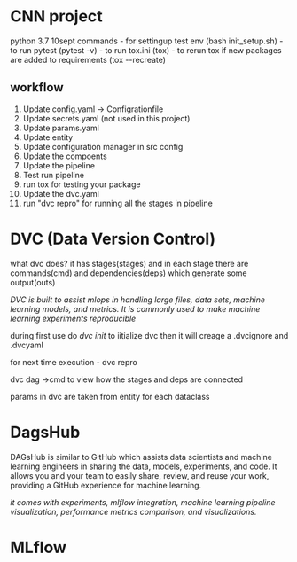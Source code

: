 # CNN project
python 3.7
10sept
commands 
    - for settingup test env (bash init_setup.sh)
    - to run pytest (pytest -v)
    - to run tox.ini (tox)
    - to rerun tox if new packages are added to requirements (tox --recreate)


## workflow

1.  Update config.yaml -> Configrationfile
2.  Update secrets.yaml (not used in this project)
3.  Update params.yaml
4.  Update entity
5.  Update configuration manager in src config
6.  Update the compoents
7.  Update the pipeline
8.  Test run pipeline
9.  run tox for testing your package
10. Update the dvc.yaml
11. run "dvc repro" for running all the stages in pipeline

# DVC (Data Version Control)

what dvc does?
it has stages(stages) and in each stage there are commands(cmd) and dependencies(deps) which generate some output(outs) 

*DVC is built to assist mlops in handling large files, data sets, machine learning models, and metrics. It is commonly used to make machine learning experiments reproducible*


during first use do *dvc init* to iitialize dvc
then it will creage a .dvcignore and .dvcyaml 

for next time execution - dvc repro

dvc dag ->cmd to view how the stages and deps are connected

params in dvc are taken from entity for each dataclass

# DagsHub

DAGsHub is similar to GitHub which assists data scientists and machine learning engineers in sharing the data, models, experiments, and code. It allows you and your team to easily share, review, and reuse your work, providing a GitHub experience for machine learning.

*it comes with experiments, mlflow integration, machine learning pipeline visualization, performance metrics comparison, and visualizations.*

# MLflow
